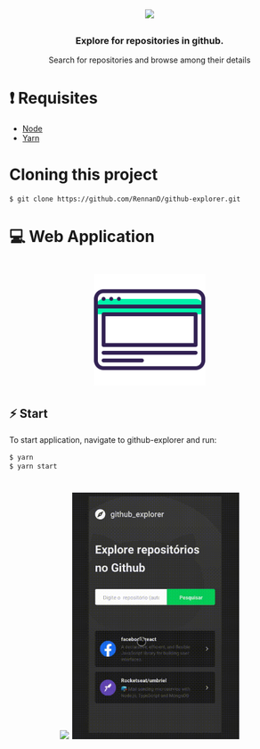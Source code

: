 <h1 align="center" background="#2193f6">
    <img src = "./src/assets/logo.svg" height = "200px" />
</h1>

<h3 align="center">
    Explore for repositories in github.
</h3>

<p align="center">
    Search for repositories and browse among their details
</p>

# ❗️ Requisites

- [Node](https://nodejs.org/en/)
- [Yarn](https://yarnpkg.com/lang/en/)

# Cloning this project

```
$ git clone https://github.com/RennanD/github-explorer.git
```

# 💻 Web Application

<h1 align="center">
    <img src ="./.github/browser.svg" width="200px" />
</h1>

## ⚡️ Start

To start application, navigate to github-explorer and run:

```bash
$ yarn
$ yarn start
```

<h1 align="center">
<img src ="./.github/github-explorer.gif" width="400px">
<img src ="./.github/responsive-github.gif" width="300px">

</h1>

